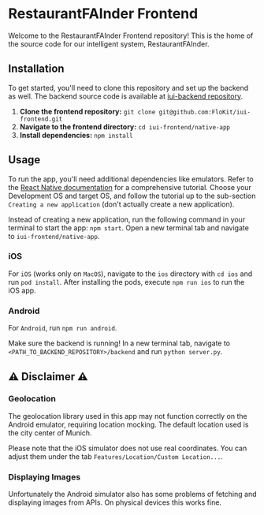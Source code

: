 # RestaurantFAInder Frontend

Welcome to the RestaurantFAInder Frontend repository! This is the home of the source code for our intelligent system, RestaurantFAInder.

## Installation

To get started, you'll need to clone this repository and set up the backend as well. The backend source code is available at [iui-backend repository](https://github.com/FloKit/iui-backend).

1. **Clone the frontend repository:** `git clone git@github.com:FloKit/iui-frontend.git`
2. **Navigate to the frontend directory:** `cd iui-frontend/native-app`
3. **Install dependencies:** `npm install`

## Usage

To run the app, you'll need additional dependencies like emulators. Refer to the [React Native documentation](https://reactnative.dev/docs/environment-setup) for a comprehensive tutorial. Choose your Development OS and target OS, and follow the tutorial up to the sub-section `Creating a new application` (don't actually create a new application).

Instead of creating a new application, run the following command in your terminal to start the app: `npm start`. Open a new terminal tab and navigate to `iui-frontend/native-app`.

### iOS

For `iOS` (works only on `MacOS`), navigate to the `ios` directory with `cd ios` and run `pod install`. After installing the pods, execute `npm run ios` to run the iOS app.

### Android

For `Android`, run `npm run android`.

Make sure the backend is running! In a new terminal tab, navigate to `<PATH_TO_BACKEND_REPOSITORY>/backend` and run `python server.py`.

## ⚠️ Disclaimer ⚠️

### Geolocation

The geolocation library used in this app may not function correctly on the Android emulator, requiring location mocking. The default location used is the city center of Munich.

Please note that the iOS simulator does not use real coordinates. You can adjust them under the tab `Features/Location/Custom Location...`.

### Displaying Images

Unfortunately the Android simulator also has some problems of fetching and displaying images from APIs. On physical devices this works fine.
